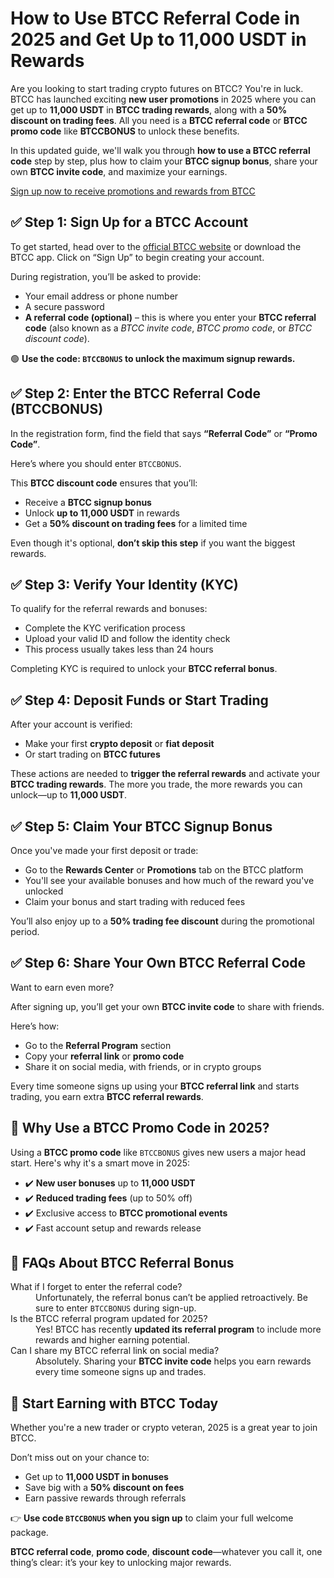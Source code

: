 
<h1>How to Use BTCC Referral Code in 2025 and Get Up to 11,000 USDT in Rewards</h1>
<p>Are you looking to start trading crypto futures on BTCC? You're in luck. BTCC has launched exciting <strong>new user promotions</strong> in 2025 where you can get up to <strong>11,000 USDT</strong> in <strong>BTCC trading rewards</strong>, along with a <strong>50% discount on trading fees</strong>. All you need is a <strong>BTCC referral code</strong> or <strong>BTCC promo code</strong> like <strong>BTCCBONUS</strong> to unlock these benefits.</p>
<p>In this updated guide, we'll walk you through <strong>how to use a BTCC referral code</strong> step by step, plus how to claim your <strong>BTCC signup bonus</strong>, share your own <strong>BTCC invite code</strong>, and maximize your earnings.</p>
<p><a href="https://partner.btcc.com/us/c/BTCCBONUS/9303" target="_blank">Sign up now to receive promotions and rewards from BTCC</a></p>
<img src="https://images.mirror-media.xyz/publication-images/Nc6y3OxKjW0A_p-rYhSn7.png?height=960&amp;width=1920" decoding="async" data-nimg="fill" class="css-xah9so" style="position:absolute;top:0;left:0;bottom:0;right:0;box-sizing:border-box;padding:0;border:none;margin:auto;display:block;width:0;height:0;min-width:100%;max-width:100%;min-height:100%;max-height:100%">
<h2>✅ Step 1: Sign Up for a BTCC Account</h2>
<p>To get started, head over to the <a href="https://www.btcc.com/" target="_blank" rel="noopener noreferrer">official BTCC website</a> or download the BTCC app. Click on “Sign Up” to begin creating your account.</p>
<p>During registration, you’ll be asked to provide:</p>
<ul>
<li>Your email address or phone number</li>
<li>A secure password</li>
<li><strong>A referral code (optional)</strong> – this is where you enter your <strong>BTCC referral code</strong> (also known as a <em>BTCC invite code</em>, <em>BTCC promo code</em>, or <em>BTCC discount code</em>).</li>
</ul>
<p>🟢 <strong>Use the code: <code>BTCCBONUS</code> to unlock the maximum signup rewards.</strong></p>
<h2>✅ Step 2: Enter the BTCC Referral Code (BTCCBONUS)</h2>
<p>In the registration form, find the field that says <strong>“Referral Code”</strong> or <strong>“Promo Code”</strong>.</p>
<p>Here’s where you should enter <code>BTCCBONUS</code>.</p>
<p>This <strong>BTCC discount code</strong> ensures that you’ll:</p>
<ul>
<li>Receive a <strong>BTCC signup bonus</strong></li>
<li>Unlock <strong>up to 11,000 USDT</strong> in rewards</li>
<li>Get a <strong>50% discount on trading fees</strong> for a limited time</li>
</ul>
<p>Even though it's optional, <strong>don’t skip this step</strong> if you want the biggest rewards.</p>
<h2>✅ Step 3: Verify Your Identity (KYC)</h2>
<p>To qualify for the referral rewards and bonuses:</p>
<ul>
<li>Complete the KYC verification process</li>
<li>Upload your valid ID and follow the identity check</li>
<li>This process usually takes less than 24 hours</li>
</ul>
<p>Completing KYC is required to unlock your <strong>BTCC referral bonus</strong>.</p>
<h2>✅ Step 4: Deposit Funds or Start Trading</h2>
<p>After your account is verified:</p>
<ul>
<li>Make your first <strong>crypto deposit</strong> or <strong>fiat deposit</strong></li>
<li>Or start trading on <strong>BTCC futures</strong></li>
</ul>
<p>These actions are needed to <strong>trigger the referral rewards</strong> and activate your <strong>BTCC trading rewards</strong>. The more you trade, the more rewards you can unlock—up to <strong>11,000 USDT</strong>.</p>
<h2>✅ Step 5: Claim Your BTCC Signup Bonus</h2>
<p>Once you've made your first deposit or trade:</p>
<ul>
<li>Go to the <strong>Rewards Center</strong> or <strong>Promotions</strong> tab on the BTCC platform</li>
<li>You'll see your available bonuses and how much of the reward you've unlocked</li>
<li>Claim your bonus and start trading with reduced fees</li>
</ul>
<p>You’ll also enjoy up to a <strong>50% trading fee discount</strong> during the promotional period.</p>
<h2>✅ Step 6: Share Your Own BTCC Referral Code</h2>
<p>Want to earn even more?</p>
<p>After signing up, you’ll get your own <strong>BTCC invite code</strong> to share with friends.</p>
<p>Here’s how:</p>
<ul>
<li>Go to the <strong>Referral Program</strong> section</li>
<li>Copy your <strong>referral link</strong> or <strong>promo code</strong></li>
<li>Share it on social media, with friends, or in crypto groups</li>
</ul>
<p>Every time someone signs up using your <strong>BTCC referral link</strong> and starts trading, you earn extra <strong>BTCC referral rewards</strong>.</p>
<h2>🎯 Why Use a BTCC Promo Code in 2025?</h2>
<p>Using a <strong>BTCC promo code</strong> like <code>BTCCBONUS</code> gives new users a major head start. Here's why it's a smart move in 2025:</p>
<ul>
<li>✔️ <strong>New user bonuses</strong> up to <strong>11,000 USDT</strong></li>
<li>✔️ <strong>Reduced trading fees</strong> (up to 50% off)</li>
<li>✔️ Exclusive access to <strong>BTCC promotional events</strong></li>
<li>✔️ Fast account setup and rewards release</li>
</ul>
<h2>🔎 FAQs About BTCC Referral Bonus</h2>
<dl>
<dt>What if I forget to enter the referral code?</dt>
<dd>Unfortunately, the referral bonus can’t be applied retroactively. Be sure to enter <code>BTCCBONUS</code> during sign-up.</dd>
<dt>Is the BTCC referral program updated for 2025?</dt>
<dd>Yes! BTCC has recently <strong>updated its referral program</strong> to include more rewards and higher earning potential.</dd>
<dt>Can I share my BTCC referral link on social media?</dt>
<dd>Absolutely. Sharing your <strong>BTCC invite code</strong> helps you earn rewards every time someone signs up and trades.</dd>
</dl>
<h2>🚀 Start Earning with BTCC Today</h2>
<p>Whether you're a new trader or crypto veteran, 2025 is a great year to join BTCC.</p>
<p>Don’t miss out on your chance to:</p>
<ul>
<li>Get up to <strong>11,000 USDT in bonuses</strong></li>
<li>Save big with a <strong>50% discount on fees</strong></li>
<li>Earn passive rewards through referrals</li>
</ul>
<p>👉 <strong>Use code <code>BTCCBONUS</code> when you sign up</strong> to claim your full welcome package.</p>
<p><strong>BTCC referral code</strong>, <strong>promo code</strong>, <strong>discount code</strong>—whatever you call it, one thing’s clear: it’s your key to unlocking major rewards.</p>
</article>
</body>
</html>
